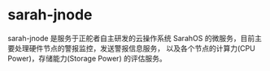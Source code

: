 # sarah-jnode

sarah-jnode 是服务于正舵者自主研发的云操作系统 SarahOS 的微服务，目前主要处理硬件节点的警报监控，发送警报信息服务，
以及各个节点的计算力(CPU Power)，存储能力(Storage Power) 的评估服务。


